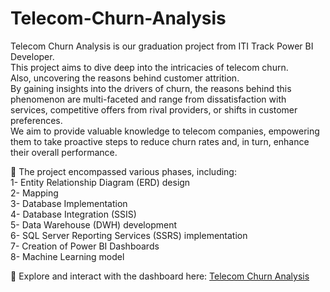 # Telecom-Churn-Analysis
Telecom Churn Analysis is our graduation project from ITI Track Power BI Developer.  
This project aims to dive deep into the intricacies of telecom churn.  
Also, uncovering the reasons behind customer attrition.   
By gaining insights into the drivers of churn, the reasons behind this phenomenon are multi-faceted and range from dissatisfaction with services, competitive offers from rival providers, or shifts in customer preferences.  
We aim to provide valuable knowledge to telecom companies, empowering them to take proactive steps to reduce churn rates and, in turn, enhance their overall performance.   

📍 The project encompassed various phases, including:   
1- Entity Relationship Diagram (ERD) design  
2- Mapping  
3- Database Implementation  
4- Database Integration (SSIS)  
5- Data Warehouse (DWH) development  
6- SQL Server Reporting Services (SSRS) implementation  
7- Creation of Power BI Dashboards  
8- Machine Learning model

📎 Explore and interact with the dashboard here:
[Telecom Churn Analysis](https://www.novypro.com/project/telcom-churn-analysis-power-bi)
